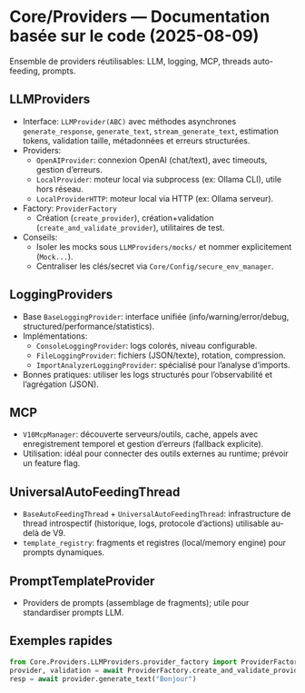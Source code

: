 # Core/Providers — Documentation basée sur le code (2025-08-09)

Ensemble de providers réutilisables: LLM, logging, MCP, threads auto-feeding, prompts.

## LLMProviders
- Interface: `LLMProvider(ABC)` avec méthodes asynchrones `generate_response`, `generate_text`, `stream_generate_text`, estimation tokens, validation taille, métadonnées et erreurs structurées.
- Providers:
  - `OpenAIProvider`: connexion OpenAI (chat/text), avec timeouts, gestion d’erreurs.
  - `LocalProvider`: moteur local via subprocess (ex: Ollama CLI), utile hors réseau.
  - `LocalProviderHTTP`: moteur local via HTTP (ex: Ollama serveur).
- Factory: `ProviderFactory`
  - Création (`create_provider`), création+validation (`create_and_validate_provider`), utilitaires de test.
- Conseils:
  - Isoler les mocks sous `LLMProviders/mocks/` et nommer explicitement (`Mock...`).
  - Centraliser les clés/secret via `Core/Config/secure_env_manager`.

## LoggingProviders
- Base `BaseLoggingProvider`: interface unifiée (info/warning/error/debug, structured/performance/statistics).
- Implémentations:
  - `ConsoleLoggingProvider`: logs colorés, niveau configurable.
  - `FileLoggingProvider`: fichiers (JSON/texte), rotation, compression.
  - `ImportAnalyzerLoggingProvider`: spécialisé pour l’analyse d’imports.
- Bonnes pratiques: utiliser les logs structurés pour l’observabilité et l’agrégation (JSON).

## MCP
- `V10McpManager`: découverte serveurs/outils, cache, appels avec enregistrement temporel et gestion d’erreurs (fallback explicite).
- Utilisation: idéal pour connecter des outils externes au runtime; prévoir un feature flag.

## UniversalAutoFeedingThread
- `BaseAutoFeedingThread` + `UniversalAutoFeedingThread`: infrastructure de thread introspectif (historique, logs, protocole d’actions) utilisable au-delà de V9.
- `template_registry`: fragments et registres (local/memory engine) pour prompts dynamiques.

## PromptTemplateProvider
- Providers de prompts (assemblage de fragments); utile pour standardiser prompts LLM.

## Exemples rapides
```python
from Core.Providers.LLMProviders.provider_factory import ProviderFactory
provider, validation = await ProviderFactory.create_and_validate_provider("local", model="qwen2.5:7b")
resp = await provider.generate_text("Bonjour")
```
